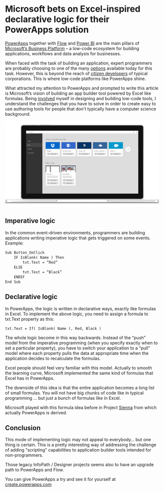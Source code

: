 Microsoft bets on Excel-inspired declarative logic for their PowerApps solution
===============================================================================

[PowerApps](https://powerapps.microsoft.com/en-us/) together with [Flow](https://flow.microsoft.com/en-us/) and [Power BI](https://powerbi.microsoft.com/en-us/) are the main pillars of [Microsoft’s Business Platform](https://businessplatform.microsoft.com/en-us/) – a low-code ecosystem for building applications, workflows and data analysis for businesses. 

When faced with the task of building an application, expert programmers are probably choosing to one of the many [options](http://www.codeavenger.com/2017/06/14/Development-then-and-now.html) available today for this task. However, this is beyond the reach of [citizen developers](http://www.codeavenger.com/2017/07/24/From-VB6-to-modern-low-code-platforms-for-citizen-developer.html) of typical corporations. This is where low-code platforms like PowerApps shine.

What attracted my attention to PowerApps and prompted to write this article is Microsoft’s vision of building an app builder tool powered by Excel like formulas. Being [involved](https://www.linkedin.com/in/mveteanu/) myself in designing and building low-code tools, I understand the challenges that you have to solve in order to create easy to use authoring tools for people that don't typically have a computer science background. 

![](/img/posts/powerapps.gif)

Imperative logic
----------------

In the common event-driven environments, programmers are building applications writing imperative logic that gets triggered on some events.
Example:

```
Sub Button_OnClick
	IF IsBlank( Name ) Then
		txt.Text = “Red”
	ELSE
		txt.Text = “Black”
	ENDIF	
End Sub
```


Declarative logic
-----------------

In PowerApps, the logic is written in declarative ways, exactly like formulas in Excel. To implement the above logic, you need to assign a formula to txt.Text property as this:

```
txt.Text = If( IsBlank( Name ), Red, Black )
```

The whole logic become in this way backwards. Instead of the “push” model from the imperative programming (when you specify exactly when to set a particular property), you have to switch your application to a “pull” model where each property pulls the data at appropriate time when the application decides to recalculate the formulas.

Excel people should feel very familiar with this model. Actually to smooth the learning curve, Microsoft implemented the same kind of formulas that Excel has in PowerApps.

The downside of this idea is that the entire application becomes a long list of small formulas. You will not have big chunks of code like in typical programming … but just a bunch of formulas like in Excel.

Microsoft played with this formula idea before in Project [Sienna](https://www.microsoft.com/en-us/projectsiena) from which actually PowerApps is derived.


Conclusion
----------

This mode of implementing logic may not appeal to everybody… but one thing is certain. This is a pretty interesting way of addressing the challenge of adding "scripting" capabilities to application builder tools intended for non-programmers.

Those legacy InfoPath / Designer projects seems also to have an upgrade path to PowerApps and Flow.

You can give PowerApps a try and see it for yourself at [create.powerapps.com](http://create.powerapps.com/)
